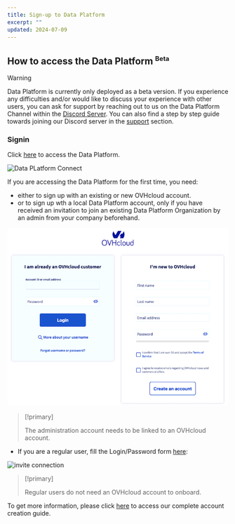 ```yaml
---
title: Sign-up to Data Platform
excerpt: ""
updated: 2024-07-09
---
```


## How to access the Data Platform <sup><small>Beta</small></sup>

> [!warning]
>
> Data Platform is currently only deployed as a beta version. If you experience any difficulties and/or would like to discuss your experience with other users, you can ask for support by reaching out to us on the Data Platform Channel within the [Discord Server](https://discord.gg/ovhcloud). You can also find a step by step guide towards joining our Discord server in the [support](https://docs.forepaas.io/#/en/support/index) section.
> 

### Signin

Click [here](https://eu.dataplatform.ovh.net/) to access the Data Platform.

![Data PLatform Connect](images/data_platform_connect.png)

If you are accessing the Data Platform for the first time, you need:

- either to sign up with an existing or new OVHcloud account.
- or to sign up wth a local Data Platform account, only if you have received an invitation to join an existing Data Platform Organization by an admin from your company beforehand.

![OVHcloud Connect](images/ovhcloud-connect.png)

> [!primary]
>
> The administration account needs to be linked to an OVHcloud account.
>

- If you are a regular user, fill the Login/Password form [here](https://hq-fp.dataintegration.ovh.net):

![invite connection](images/invite.png)

> [!primary]
>
> Regular users do not need an OVHcloud account to onboard.
>

To get more information, please click [here](https://docs.forepaas.io/#/en/product/organisations/create-account) to access our complete account creation guide.
